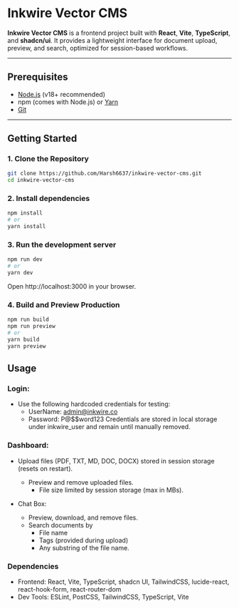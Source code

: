 # Inkwire Vector CMS

**Inkwire Vector CMS** is a frontend project built with **React**, **Vite**, **TypeScript**, and **shadcn/ui**. It provides a lightweight interface for document upload, preview, and search, optimized for session-based workflows.

---

## Prerequisites

- [Node.js](https://nodejs.org/) (v18+ recommended)
- npm (comes with Node.js) or [Yarn](https://yarnpkg.com/)
- [Git](https://git-scm.com/)

---

## Getting Started

### 1. Clone the Repository

```bash
git clone https://github.com/Harsh6637/inkwire-vector-cms.git
cd inkwire-vector-cms
``` 

### 2. Install dependencies
```bash
npm install
# or
yarn install
```

### 3. Run the development server
```bash 
npm run dev
# or
yarn dev
```
Open http://localhost:3000 in your browser.

### 4. Build and Preview Production
```bash
npm run build
npm run preview
# or
yarn build
yarn preview
```

## Usage

### Login:  
- Use the following hardcoded credentials for testing:
  - UserName: admin@inkwire.co
  - Password: P@$$word123
  Credentials are stored in local storage under inkwire_user and remain until manually removed.

### Dashboard:

- Upload files (PDF, TXT, MD, DOC, DOCX) stored in session storage (resets on restart).

  - Preview and remove uploaded files.  
    - File size limited by session storage (max in MBs).

- Chat Box: 
  - Preview, download, and remove files. 
  - Search documents by 
    - File name
    - Tags (provided during upload) 
    - Any substring of the file name.

### Dependencies
  - Frontend: React, Vite, TypeScript, shadcn UI, TailwindCSS, lucide-react, react-hook-form, react-router-dom 
  - Dev Tools: ESLint, PostCSS, TailwindCSS, TypeScript, Vite
